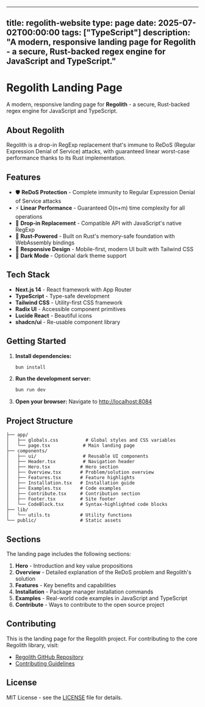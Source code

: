 
---
title: regolith-website
type: page
date: 2025-07-02T00:00:00
tags: ["TypeScript"]
description: "A modern, responsive landing page for Regolith - a secure, Rust-backed regex engine for JavaScript and TypeScript."
---


# Regolith Landing Page

A modern, responsive landing page for **Regolith** - a secure, Rust-backed regex engine for JavaScript and TypeScript.

## About Regolith

Regolith is a drop-in RegExp replacement that's immune to ReDoS (Regular Expression Denial of Service) attacks, with guaranteed linear worst-case performance thanks to its Rust implementation.

## Features

- 🛡️ **ReDoS Protection** - Complete immunity to Regular Expression Denial of Service attacks
- ⚡ **Linear Performance** - Guaranteed O(n+m) time complexity for all operations
- 🔄 **Drop-in Replacement** - Compatible API with JavaScript's native RegExp
- 🦀 **Rust-Powered** - Built on Rust's memory-safe foundation with WebAssembly bindings
- 📱 **Responsive Design** - Mobile-first, modern UI built with Tailwind CSS
- 🌙 **Dark Mode** - Optional dark theme support

## Tech Stack

- **Next.js 14** - React framework with App Router
- **TypeScript** - Type-safe development
- **Tailwind CSS** - Utility-first CSS framework
- **Radix UI** - Accessible component primitives
- **Lucide React** - Beautiful icons
- **shadcn/ui** - Re-usable component library

## Getting Started

1. **Install dependencies:**
   ```bash
   bun install
   ```

2. **Run the development server:**
   ```bash
   bun run dev
   ```

3. **Open your browser:**
   Navigate to [http://localhost:8084](http://localhost:8084)

## Project Structure

```
├── app/
│   ├── globals.css          # Global styles and CSS variables
│   └── page.tsx            # Main landing page
├── components/
│   ├── ui/                 # Reusable UI components
│   ├── Header.tsx          # Navigation header
│   ├── Hero.tsx           # Hero section
│   ├── Overview.tsx       # Problem/solution overview
│   ├── Features.tsx       # Feature highlights
│   ├── Installation.tsx   # Installation guide
│   ├── Examples.tsx       # Code examples
│   ├── Contribute.tsx     # Contribution section
│   ├── Footer.tsx         # Site footer
│   └── CodeBlock.tsx      # Syntax-highlighted code blocks
├── lib/
│   └── utils.ts           # Utility functions
└── public/                # Static assets
```

## Sections

The landing page includes the following sections:

1. **Hero** - Introduction and key value propositions
2. **Overview** - Detailed explanation of the ReDoS problem and Regolith's solution
3. **Features** - Key benefits and capabilities
4. **Installation** - Package manager installation commands
5. **Examples** - Real-world code examples in JavaScript and TypeScript
6. **Contribute** - Ways to contribute to the open source project

## Contributing

This is the landing page for the Regolith project. For contributing to the core Regolith library, visit:
- [Regolith GitHub Repository](https://github.com/jakeroggenbuck/regolith)
- [Contributing Guidelines](https://github.com/jakeroggenbuck/regolith/blob/main/CONTRIBUTING.md)

## License

MIT License - see the [LICENSE](LICENSE) file for details.

